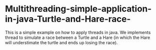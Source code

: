 # Multithreading-simple-application-in-java-Turtle-and-Hare-race-
This is a simple example on how to apply threads in java. We implements thread to simulate a race between a Turtle and a Hare (in which the Hare will understimate the turtle and ends up losing the race).
